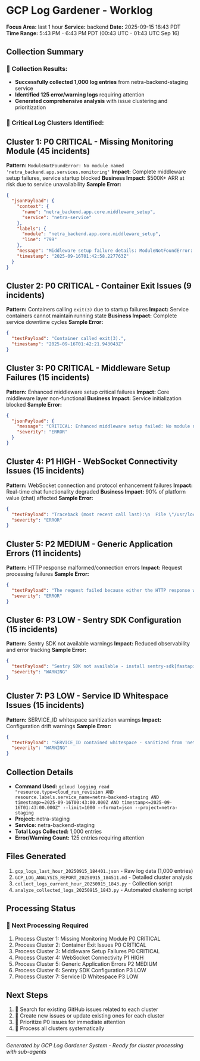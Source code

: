 # GCP Log Gardener - Worklog
**Focus Area:** last 1 hour
**Service:** backend
**Date:** 2025-09-15 18:43 PDT
**Time Range:** 5:43 PM - 6:43 PM PDT (00:43 UTC - 01:43 UTC Sep 16)

## Collection Summary

### 🎯 **Collection Results:**
- **Successfully collected 1,000 log entries** from netra-backend-staging service
- **Identified 125 error/warning logs** requiring attention
- **Generated comprehensive analysis** with issue clustering and prioritization

### 🚨 **Critical Log Clusters Identified:**

## Cluster 1: P0 CRITICAL - Missing Monitoring Module (45 incidents)
**Pattern:** `ModuleNotFoundError: No module named 'netra_backend.app.services.monitoring'`
**Impact:** Complete middleware setup failures, service startup blocked
**Business Impact:** $500K+ ARR at risk due to service unavailability
**Sample Error:**
```json
{
  "jsonPayload": {
    "context": {
      "name": "netra_backend.app.core.middleware_setup",
      "service": "netra-service"
    },
    "labels": {
      "module": "netra_backend.app.core.middleware_setup",
      "line": "799"
    },
    "message": "Middleware setup failure details: ModuleNotFoundError: No module named 'netra_backend.app.services.monitoring'",
    "timestamp": "2025-09-16T01:42:58.227763Z"
  }
}
```

## Cluster 2: P0 CRITICAL - Container Exit Issues (9 incidents)
**Pattern:** Containers calling `exit(3)` due to startup failures
**Impact:** Service containers cannot maintain running state
**Business Impact:** Complete service downtime cycles
**Sample Error:**
```json
{
  "textPayload": "Container called exit(3).",
  "timestamp": "2025-09-16T01:42:21.943043Z"
}
```

## Cluster 3: P0 CRITICAL - Middleware Setup Failures (15 incidents)
**Pattern:** Enhanced middleware setup critical failures
**Impact:** Core middleware layer non-functional
**Business Impact:** Service initialization blocked
**Sample Error:**
```json
{
  "jsonPayload": {
    "message": "CRITICAL: Enhanced middleware setup failed: No module named 'netra_backend.app.services.monitoring'",
    "severity": "ERROR"
  }
}
```

## Cluster 4: P1 HIGH - WebSocket Connectivity Issues (15 incidents)
**Pattern:** WebSocket connection and protocol enhancement failures
**Impact:** Real-time chat functionality degraded
**Business Impact:** 90% of platform value (chat) affected
**Sample Error:**
```json
{
  "textPayload": "Traceback (most recent call last):\n  File \"/usr/local/lib/python3.11/site-packages/gunicorn/arbiter.py\", line 608, in spawn_worker\n    worker.init_process()\n  File \"/usr/local/lib/python3.11/site-packages/gunicorn/workers/gthread.py\", line 134, in init_process",
  "severity": "ERROR"
}
```

## Cluster 5: P2 MEDIUM - Generic Application Errors (11 incidents)
**Pattern:** HTTP response malformed/connection errors
**Impact:** Request processing failures
**Sample Error:**
```json
{
  "textPayload": "The request failed because either the HTTP response was malformed or connection to the instance had an error.",
  "severity": "ERROR"
}
```

## Cluster 6: P3 LOW - Sentry SDK Configuration (15 incidents)
**Pattern:** Sentry SDK not available warnings
**Impact:** Reduced observability and error tracking
**Sample Error:**
```json
{
  "textPayload": "Sentry SDK not available - install sentry-sdk[fastapi] to enable error tracking",
  "severity": "WARNING"
}
```

## Cluster 7: P3 LOW - Service ID Whitespace Issues (15 incidents)
**Pattern:** SERVICE_ID whitespace sanitization warnings
**Impact:** Configuration drift warnings
**Sample Error:**
```json
{
  "textPayload": "SERVICE_ID contained whitespace - sanitized from 'netra-backend\\n' to 'netra-backend'",
  "severity": "WARNING"
}
```

## Collection Details
- **Command Used:** `gcloud logging read "resource.type=cloud_run_revision AND resource.labels.service_name=netra-backend-staging AND timestamp>=2025-09-16T00:43:00.000Z AND timestamp<=2025-09-16T01:43:00.000Z" --limit=1000 --format=json --project=netra-staging`
- **Project:** netra-staging
- **Service:** netra-backend-staging
- **Total Logs Collected:** 1,000 entries
- **Error/Warning Count:** 125 entries requiring attention

## Files Generated
1. `gcp_logs_last_hour_20250915_184401.json` - Raw log data (1,000 entries)
2. `GCP_LOG_ANALYSIS_REPORT_20250915_184511.md` - Detailed cluster analysis
3. `collect_logs_current_hour_20250915_1843.py` - Collection script
4. `analyze_collected_logs_20250915_1843.py` - Automated clustering script

## Processing Status

### 🔄 Next Processing Required
1. Process Cluster 1: Missing Monitoring Module P0 CRITICAL
2. Process Cluster 2: Container Exit Issues P0 CRITICAL
3. Process Cluster 3: Middleware Setup Failures P0 CRITICAL
4. Process Cluster 4: WebSocket Connectivity P1 HIGH
5. Process Cluster 5: Generic Application Errors P2 MEDIUM
6. Process Cluster 6: Sentry SDK Configuration P3 LOW
7. Process Cluster 7: Service ID Whitespace P3 LOW

## Next Steps
1. 🔄 Search for existing GitHub issues related to each cluster
2. 🔄 Create new issues or update existing ones for each cluster
3. 🔄 Prioritize P0 issues for immediate attention
4. 🔄 Process all clusters systematically

---
*Generated by GCP Log Gardener System - Ready for cluster processing with sub-agents*